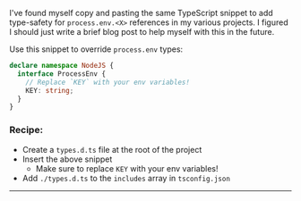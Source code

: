 I've found myself copy and pasting the same TypeScript snippet to add
type-safety for `process.env.<X>` references in my various projects. I figured I
should just write a brief blog post to help myself with this in the future.

Use this snippet to override `process.env` types:

```ts
declare namespace NodeJS {
  interface ProcessEnv {
    // Replace `KEY` with your env variables!
    KEY: string;
  }
}
```

### Recipe:

- Create a `types.d.ts` file at the root of the project
- Insert the above snippet
  - Make sure to replace `KEY` with your env variables!
- Add `./types.d.ts` to the `includes` array in `tsconfig.json`

---

